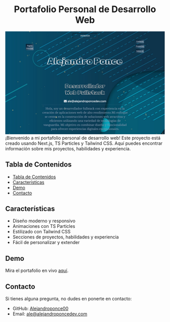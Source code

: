 <center> <h1> Portafolio Personal de Desarrollo Web</h1> </center>

![Link an image.](/public/imagenes/portfolio_imagen.jpg)
¡Bienvenido a mi portafolio personal de desarrollo web! Este proyecto está creado usando Next.js, TS Particles y Tailwind CSS. Aquí puedes encontrar información sobre mis proyectos, habilidades y experiencia.

## Tabla de Contenidos
- [Tabla de Contenidos](#tabla-de-contenidos)
- [Características](#características)
- [Demo](#demo)
- [Contacto](#contacto)

## Características

- Diseño moderno y responsivo
- Animaciones con TS Particles
- Estilizado con Tailwind CSS
- Secciones de proyectos, habilidades y experiencia
- Fácil de personalizar y extender

## Demo

Mira el portafolio en vivo [aquí](https://portfolio-ract.vercel.app/).



## Contacto

Si tienes alguna pregunta, no dudes en ponerte en contacto:

- GitHub: [Alejandroponce00](https://github.com/alejandroponce00)
- Email: ale@alejandroponcedev.com

